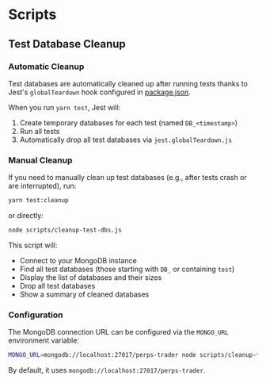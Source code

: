 # Scripts

## Test Database Cleanup

### Automatic Cleanup

Test databases are automatically cleaned up after running tests thanks to Jest's `globalTeardown` hook configured in [package.json](../package.json#L80).

When you run `yarn test`, Jest will:

1. Create temporary databases for each test (named `DB_<timestamp>`)
2. Run all tests
3. Automatically drop all test databases via `jest.globalTeardown.js`

### Manual Cleanup

If you need to manually clean up test databases (e.g., after tests crash or are interrupted), run:

```bash
yarn test:cleanup
```

or directly:

```bash
node scripts/cleanup-test-dbs.js
```

This script will:

- Connect to your MongoDB instance
- Find all test databases (those starting with `DB_` or containing `test`)
- Display the list of databases and their sizes
- Drop all test databases
- Show a summary of cleaned databases

### Configuration

The MongoDB connection URL can be configured via the `MONGO_URL` environment variable:

```bash
MONGO_URL=mongodb://localhost:27017/perps-trader node scripts/cleanup-test-dbs.js
```

By default, it uses `mongodb://localhost:27017/perps-trader`.
